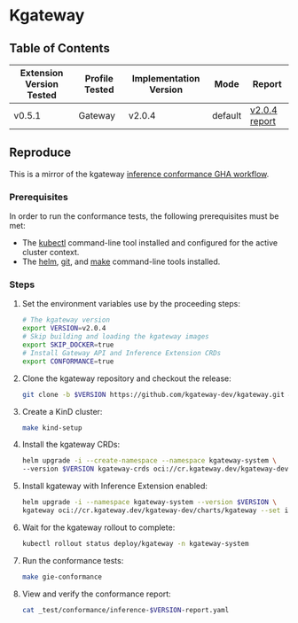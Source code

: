 # Kgateway

## Table of Contents

| Extension Version Tested | Profile Tested | Implementation Version | Mode    | Report                                                                     |
|--------------------------|----------------|------------------------|---------|----------------------------------------------------------------------------|
| v0.5.1                   | Gateway        | v2.0.4                 | default | [v2.0.4 report](./inference-v2.0.4-report.yaml)   |

## Reproduce

This is a mirror of the kgateway [inference conformance GHA workflow](https://github.com/kgateway-dev/kgateway/blob/v2.0.x/.github/actions/kube-inference-extension-conformance-tests/action.yaml).

### Prerequisites

In order to run the conformance tests, the following prerequisites must be met:

- The [kubectl](https://kubernetes.io/docs/tasks/tools/) command-line tool installed and configured for the active cluster context.
- The [helm](https://github.com/helm/helm), [git](https://git-scm.com/downloads), and [make](https://www.gnu.org/software/make/) command-line tools installed.

### Steps

1. Set the environment variables use by the proceeding steps:

   ```sh
   # The kgateway version
   export VERSION=v2.0.4
   # Skip building and loading the kgateway images
   export SKIP_DOCKER=true
   # Install Gateway API and Inference Extension CRDs
   export CONFORMANCE=true
   ```

2. Clone the kgateway repository and checkout the release:

   ```sh
   git clone -b $VERSION https://github.com/kgateway-dev/kgateway.git && cd kgateway
   ```

3. Create a KinD cluster:

   ```sh
   make kind-setup
   ```

4. Install the kgateway CRDs:

   ```sh
   helm upgrade -i --create-namespace --namespace kgateway-system \
   --version $VERSION kgateway-crds oci://cr.kgateway.dev/kgateway-dev/charts/kgateway-crds
   ```

5. Install kgateway with Inference Extension enabled:

   ```sh
   helm upgrade -i --namespace kgateway-system --version $VERSION \
   kgateway oci://cr.kgateway.dev/kgateway-dev/charts/kgateway --set inferenceExtension.enabled=true
   ```

6. Wait for the kgateway rollout to complete:

   ```sh
   kubectl rollout status deploy/kgateway -n kgateway-system
   ```

7. Run the conformance tests:

   ```sh
   make gie-conformance
   ```

8. View and verify the conformance report:

   ```sh
   cat _test/conformance/inference-$VERSION-report.yaml
   ```
